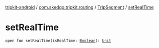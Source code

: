 [tripkit-android](../../index.md) / [com.skedgo.tripkit.routing](../index.md) / [TripSegment](index.md) / [setRealTime](./set-real-time.md)

# setRealTime

`open fun setRealTime(isRealTime: `[`Boolean`](https://kotlinlang.org/api/latest/jvm/stdlib/kotlin/-boolean/index.html)`): `[`Unit`](https://kotlinlang.org/api/latest/jvm/stdlib/kotlin/-unit/index.html)
